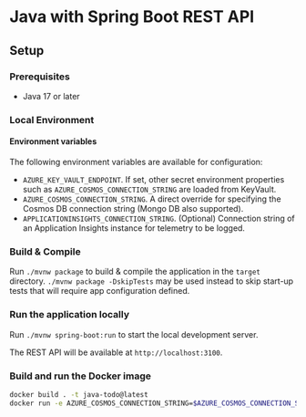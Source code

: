 # Java with Spring Boot REST API

## Setup

### Prerequisites

- Java 17 or later

### Local Environment

#### Environment variables

The following environment variables are available for configuration:

- `AZURE_KEY_VAULT_ENDPOINT`. If set, other secret environment properties such as `AZURE_COSMOS_CONNECTION_STRING` are loaded from KeyVault.
- `AZURE_COSMOS_CONNECTION_STRING`. A direct override for specifying the Cosmos DB connection string (Mongo DB also supported).
- `APPLICATIONINSIGHTS_CONNECTION_STRING`. (Optional) Connection string of an Application Insights instance for telemetry to be logged.

### Build & Compile

Run `./mvnw package` to build & compile the application in the `target` directory.
`./mvnw package -DskipTests` may be used instead to skip start-up tests that will require app configuration defined.

### Run the application locally

Run `./mvnw spring-boot:run` to start the local development server.

The REST API will be available at `http://localhost:3100`.

### Build and run the Docker image

```bash
docker build . -t java-todo@latest
docker run -e AZURE_COSMOS_CONNECTION_STRING=$AZURE_COSMOS_CONNECTION_STRING -p 3100:3100 -t java-todo@latest
```
